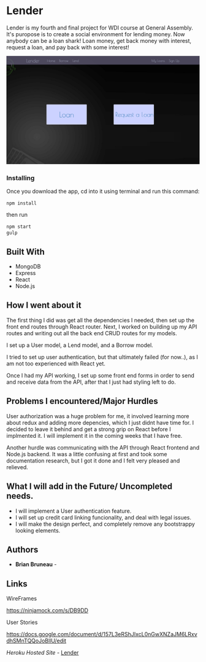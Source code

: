 # Lender

Lender is my fourth and final project for WDI course at General Assembly. It's puropose is to create a social environment for lending money. Now anybody can be a loan shark! Loan money, get back money with interest, request a loan, and pay back with some interest!

![Alt text](./img/lenderShot.png?raw=true "Lender App")


### Installing

Once you download the app, cd into it using terminal and run this command:

```
npm install
```

then run

```
npm start
gulp
```

## Built With

* MongoDB
* Express
* React
* Node.js

## How I went about it

The first thing I did was get all the dependencies I needed, then set up the front end routes through React router. 
Next, I worked on building up my API routes and writing out all the back end CRUD routes for my models. 

I set up a User model, a Lend model, and a Borrow model. 

I tried to set up user authentication, but that ultimately failed (for now..), as I am not too experienced with React yet.
 
Once I had my API working, I set up some front end forms in order to send and receive data from the API,
after that I just had styling left to do.

## Problems I encountered/Major Hurdles

User authorization was a huge problem for me, it involved learning more about redux and adding more depencies, which I just didnt have time for. I decided to leave it behind and get a strong grip on React before I implmented it. I will implement it in the coming weeks that I have free.

Another hurdle was communicating with the API through React frontend and Node.js backend. It was a little confusing at first and took some documentation research, but I got it done and I felt very pleased and relieved.


## What I will add in the Future/ Uncompleted needs.

* I will implement a User authentication feature.
* I will set up credit card linking funcionality, and deal with legal issues.
* I will make the design perfect, and completely remove any bootstrappy looking elements.

## Authors

* **Brian Bruneau** - 

## Links

 WireFrames

https://ninjamock.com/s/DB9DD

User Stories

https://docs.google.com/document/d/157L3eRShJIxcL0nGwXNZaJM6LRxvdhSMnTQQoJoBllU/edit


*Heroku Hosted Site* - [Lender](https://lenderfeed.herokuapp.com/)

